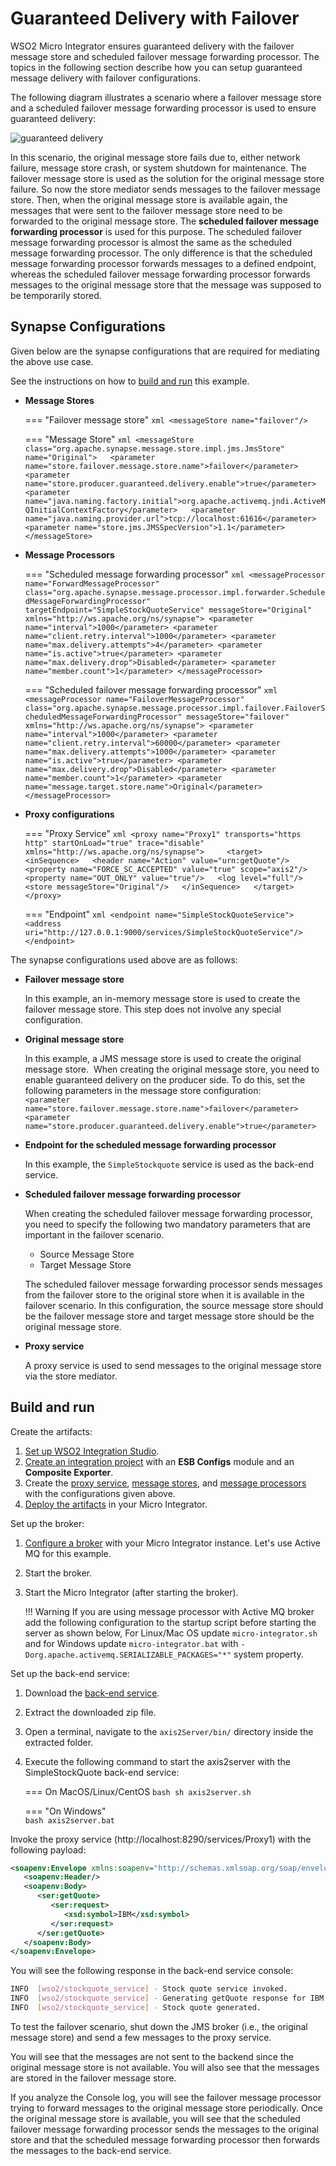 # Guaranteed Delivery with Failover

WSO2 Micro Integrator ensures guaranteed delivery with the failover message store and scheduled failover message forwarding processor. The topics in the following section describe how you can setup guaranteed message delivery with failover configurations.

The following diagram illustrates a scenario where a failover message
store and a scheduled failover message forwarding processor is used
to ensure guaranteed delivery:

![guaranteed delivery]({{base_path}}/assets/img/integrate/tutorials/guaranteed-delivery-failover/guaranteed-delivery.png)

In this scenario, the original message store fails due to, either network
failure, message store crash, or system shutdown for maintenance. The
failover message store is used as the solution for the original message
store failure. So now the store mediator sends messages to the failover
message store. Then, when the original message store is available again,
the messages that were sent to the failover message store need to be
forwarded to the original message store. The **scheduled failover message forwarding processor**
is used for this purpose. The scheduled failover message
forwarding processor is almost the same as the scheduled message
forwarding processor. The only difference is that the scheduled message
forwarding processor forwards messages to a defined endpoint, whereas
the scheduled failover message forwarding processor forwards messages to
the original message store that the message was supposed to be
temporarily stored.

## Synapse Configurations

Given below are the synapse configurations that are required for mediating the above use case.

See the instructions on how to [build and run](#build-and-run) this example.

- **Message Stores**

    === "Failover message store"
        ```xml
        <messageStore name="failover"/>  
        ```

    === "Message Store"
        ```xml
        <messageStore  
            class="org.apache.synapse.message.store.impl.jms.JmsStore" name="Original">  
            <parameter name="store.failover.message.store.name">failover</parameter>  
            <parameter name="store.producer.guaranteed.delivery.enable">true</parameter>  
            <parameter name="java.naming.factory.initial">org.apache.activemq.jndi.ActiveMQInitialContextFactory</parameter>  
            <parameter name="java.naming.provider.url">tcp://localhost:61616</parameter>  
            <parameter name="store.jms.JMSSpecVersion">1.1</parameter>  
        </messageStore>
        ```

- **Message Processors**

    === "Scheduled message forwarding processor"
        ```xml
        <messageProcessor name="ForwardMessageProcessor" class="org.apache.synapse.message.processor.impl.forwarder.ScheduledMessageForwardingProcessor" targetEndpoint="SimpleStockQuoteService" messageStore="Original" xmlns="http://ws.apache.org/ns/synapse">
            <parameter name="interval">1000</parameter>
            <parameter name="client.retry.interval">1000</parameter>
            <parameter name="max.delivery.attempts">4</parameter>
            <parameter name="is.active">true</parameter>
            <parameter name="max.delivery.drop">Disabled</parameter>
            <parameter name="member.count">1</parameter>
        </messageProcessor>
        ```

    === "Scheduled failover message forwarding processor"
        ```xml
        <messageProcessor name="FailoverMessageProcessor" class="org.apache.synapse.message.processor.impl.failover.FailoverScheduledMessageForwardingProcessor" messageStore="failover" xmlns="http://ws.apache.org/ns/synapse">
            <parameter name="interval">1000</parameter>
            <parameter name="client.retry.interval">60000</parameter>
            <parameter name="max.delivery.attempts">1000</parameter>
            <parameter name="is.active">true</parameter>
            <parameter name="max.delivery.drop">Disabled</parameter>
            <parameter name="member.count">1</parameter>
            <parameter name="message.target.store.name">Original</parameter>
        </messageProcessor> 
        ```

- **Proxy configurations**

    === "Proxy Service"
        ```xml
        <proxy name="Proxy1" transports="https http" startOnLoad="true" trace="disable" xmlns="http://ws.apache.org/ns/synapse">    
            <target>  
                <inSequence>  
                <header name="Action" value="urn:getQuote"/>
                <property name="FORCE_SC_ACCEPTED" value="true" scope="axis2"/>  
                <property name="OUT_ONLY" value="true"/>  
                <log level="full"/>  
                <store messageStore="Original"/>  
                </inSequence>  
            </target>  
        </proxy>   
        ```

    === "Endpoint"
        ```xml
        <endpoint name="SimpleStockQuoteService">  
        <address uri="http://127.0.0.1:9000/services/SimpleStockQuoteService"/>  
        </endpoint>
        ```

The synapse configurations used above are as follows:

- **Failover message store**
  
    In this example, an in-memory message store is used to create the failover message store. This step does not involve any special configuration.

- **Original message store**
  
    In this example, a JMS message store is used to create the original message store.  When creating the original message store, you need to enable guaranteed delivery on the producer side. To do this, set the following parameters in the message store configuration:</br>
  `<parameter name="store.failover.message.store.name">failover</parameter>`  
  `<parameter name="store.producer.guaranteed.delivery.enable">true</parameter>`

- **Endpoint for the scheduled message forwarding processor**

    In this example, the `SimpleStockquote` service is used as the back-end service.

- **Scheduled failover message forwarding processor**

    When creating the scheduled failover message forwarding processor, you need to specify the following two mandatory parameters that are important in the failover scenario.
        
    * Source Message Store
    * Target Message Store

    The scheduled failover message forwarding processor sends messages from the failover store to the original store when it is available in the failover scenario. In this configuration, the source message store should be the failover message store and target message store should be the original message store.

- **Proxy service**

    A proxy service is used to send messages to the original message store via the store mediator.

## Build and run

Create the artifacts:

1. [Set up WSO2 Integration Studio]({{base_path}}/integrate/develop/installing-wso2-integration-studio).
2. [Create an integration project]({{base_path}}/integrate/develop/create-integration-project) with an <b>ESB Configs</b> module and an <b>Composite Exporter</b>.
3. Create the [proxy service]({{base_path}}/integrate/develop/creating-artifacts/creating-a-proxy-service), [message stores]({{base_path}}/integrate/develop/creating-artifacts/creating-a-message-store), and [message processors]({{base_path}}/integrate/develop/creating-artifacts/creating-a-message-processor) with the configurations given above.
4. [Deploy the artifacts]({{base_path}}/integrate/develop/deploy-artifacts) in your Micro Integrator.

Set up the broker:

1.  [Configure a broker]({{base_path}}/install-and-setup/setup/mi-setup/transport_configurations/configuring-transport#configuring-the-jms-transport) with your Micro Integrator instance. Let's use Active MQ for this example.
2.  Start the broker.
3.  Start the Micro Integrator (after starting the broker).

    !!! Warning
        If you are using message processor with Active MQ broker add the following configuration to the startup script before starting the server as shown below,
        For Linux/Mac OS update `micro-integrator.sh` and for Windows update `micro-integrator.bat` with `-Dorg.apache.activemq.SERIALIZABLE_PACKAGES="*"` system property.

Set up the back-end service:

1. Download the [back-end service](https://github.com/wso2-docs/WSO2_EI/blob/master/Back-End-Service/axis2Server.zip).
2. Extract the downloaded zip file.
3. Open a terminal, navigate to the `axis2Server/bin/` directory inside the extracted folder.
4. Execute the following command to start the axis2server with the SimpleStockQuote back-end service:
   
    === On MacOS/Linux/CentOS
        ```bash
        sh axis2server.sh
        ```

    ===  "On Windows"   
        ```bash
        axis2server.bat
        ```

Invoke the proxy service (http://localhost:8290/services/Proxy1) with the following payload:

```xml
<soapenv:Envelope xmlns:soapenv="http://schemas.xmlsoap.org/soap/envelope/" xmlns:ser="http://services.samples" xmlns:xsd="http://services.samples/xsd">
   <soapenv:Header/>
   <soapenv:Body>
      <ser:getQuote>
         <ser:request>
            <xsd:symbol>IBM</xsd:symbol>
         </ser:request>
      </ser:getQuote>
   </soapenv:Body>
</soapenv:Envelope>
```

You will see the following response in the back-end service console:

```bash
INFO  [wso2/stockquote_service] - Stock quote service invoked.
INFO  [wso2/stockquote_service] - Generating getQuote response for IBM
INFO  [wso2/stockquote_service] - Stock quote generated.
```

To test the failover scenario, shut down the JMS broker (i.e., the original message store) 
and send a few messages to the proxy service.

You will see that the messages are not sent to the backend since the
original message store is not available. You will also see that the
messages are stored in the failover message store.

If you analyze the Console log, you will see the failover
message processor trying to forward messages to the original message
store periodically. Once the original message store is available, you
will see that the scheduled failover message forwarding processor sends
the messages to the original store and that the scheduled message
forwarding processor then forwards the messages to the back-end service.